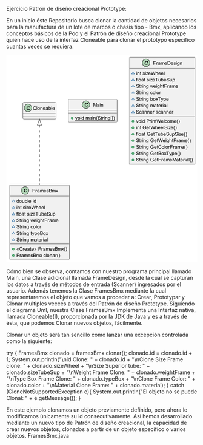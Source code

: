 Ejercicio Patrón de diseño creacional Prototype:

En un inicio éste Repositorio busca clonar la cantidad de objetos necesarios para la 
manufactura de un lote de marcos o chasis tipo - Bmx, aplicando los conceptos básicos de la Poo 
y el Patrón de diseño creacional Prototype quien hace uso de la interfaz Cloneable para clonar 
el prototypo especifico cuantas veces se requiera.

![img.png](img.png)

Cómo bien se observa, contamos con nuestro programa principal llamado Main, una Clase adicional 
llamada FrameDesign, desde la cual se capturan los datos a través de métodos de entrada (Scanner) 
ingresados por el usuario. Además tenemos la Clase FramesBmx mediante la cual representaremos 
el objeto que vamos a proceder a: Crear, Prototypar y Clonar multiples vecces a través del Patrón
de diseño Prototype. Siguiendo el diagrama Uml, nuestra Clase FramesBmx Implementa una Interfaz nativa,
llamada Cloneable(I), proporcionada por la JDK de Java y es a través de ésta, que podemos Clonar nuevos
objetos, fácilmente.

Clonar un objeto será tan sencillo como lanzar una excepción controlada como la siguiente:

try {
      FramesBmx clonado = framesBmx.clonar();
      clonado.id = clonado.id + 1;
      System.out.println("\nid Clone: " + clonado.id + "\nClone Size Frame clone: " + clonado.sizeWheel + "\nSize Superior tube: " + clonado.sizeTubeSup + "\nWeight Frame Clone: " + clonado.weightFrame + "\nType Box Frame Clone: " + clonado.typeBox + "\nClone Frame Color: " + clonado.color + "\nMaterial Clone Frame: " + clonado.material);
    } catch (CloneNotSupportedException e){
      System.out.println("El objeto no se puede Clonal: " + e.getMessage());
}

En este ejemplo clonamos un objeto previamente definido, pero ahora le modificamos únicamente su id
consecutivamente. Así hemos desarrollado mediante un nuevo tipo de Patrón de diseño creacional, la 
capacidad de crear nuevos objetos, clonados a partir de un objeto especifico o varios objetos. FramesBmx.java 
